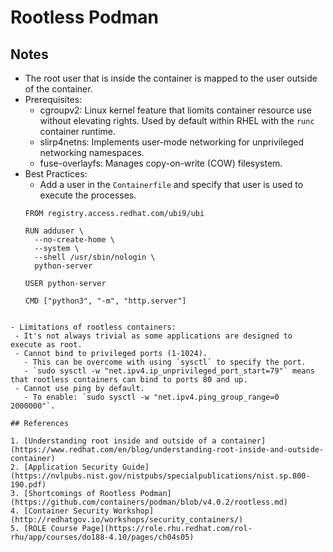 # Rootless Podman

## Notes

- The root user that is inside the container is mapped to the user outside of the container.
- Prerequisites:
  - cgroupv2: Linux kernel feature that liomits container resource use without elevating rights. Used by default within RHEL with the `runc` container runtime.
  - slirp4netns: Implements user-mode networking for unprivileged networking namespaces.
  - fuse-overlayfs: Manages copy-on-write (COW) filesystem.
- Best Practices:
  - Add a user in the `Containerfile` and specify that user is used to execute the processes.
  ```
  FROM registry.access.redhat.com/ubi9/ubi

  RUN adduser \
    --no-create-home \
    --system \
    --shell /usr/sbin/nologin \
    python-server

  USER python-server

  CMD ["python3", "-m", "http.server"]
 ```
 
- Limitations of rootless containers:
  - It's not always trivial as some applications are designed to execute as root.
  - Cannot bind to privileged ports (1-1024).
    - This can be overcome with using `sysctl` to specify the port.
    - `sudo sysctl -w "net.ipv4.ip_unprivileged_port_start=79"` means that rootless containers can bind to ports 80 and up.
  - Cannot use ping by default.
    - To enable: `sudo sysctl -w "net.ipv4.ping_group_range=0 2000000"`.

## References

1. [Understanding root inside and outside of a container](https://www.redhat.com/en/blog/understanding-root-inside-and-outside-container)
2. [Application Security Guide](https://nvlpubs.nist.gov/nistpubs/specialpublications/nist.sp.800-190.pdf)
3. [Shortcomings of Rootless Podman](https://github.com/containers/podman/blob/v4.0.2/rootless.md)
4. [Container Security Workshop](http://redhatgov.io/workshops/security_containers/)
5. [ROLE Course Page](https://role.rhu.redhat.com/rol-rhu/app/courses/do188-4.10/pages/ch04s05)
